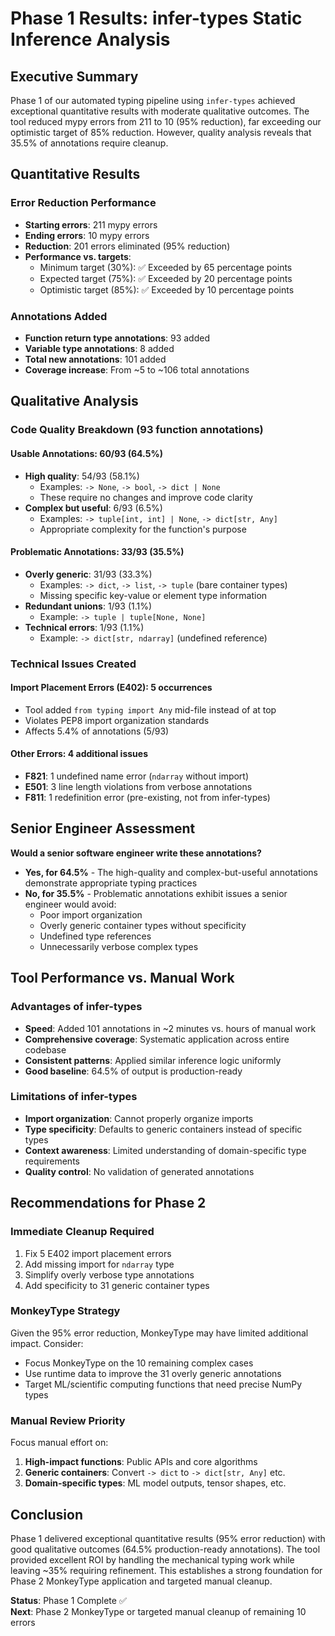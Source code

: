 # Phase 1 Results: infer-types Static Inference Analysis

## Executive Summary

Phase 1 of our automated typing pipeline using `infer-types` achieved exceptional quantitative results with moderate qualitative outcomes. The tool reduced mypy errors from 211 to 10 (95% reduction), far exceeding our optimistic target of 85% reduction. However, quality analysis reveals that 35.5% of annotations require cleanup.

## Quantitative Results

### Error Reduction Performance
- **Starting errors**: 211 mypy errors
- **Ending errors**: 10 mypy errors  
- **Reduction**: 201 errors eliminated (95% reduction)
- **Performance vs. targets**:
  - Minimum target (30%): ✅ Exceeded by 65 percentage points
  - Expected target (75%): ✅ Exceeded by 20 percentage points  
  - Optimistic target (85%): ✅ Exceeded by 10 percentage points

### Annotations Added
- **Function return type annotations**: 93 added
- **Variable type annotations**: 8 added
- **Total new annotations**: 101 added
- **Coverage increase**: From ~5 to ~106 total annotations

## Qualitative Analysis

### Code Quality Breakdown (93 function annotations)

#### **Usable Annotations: 60/93 (64.5%)**
- **High quality**: 54/93 (58.1%)
  - Examples: `-> None`, `-> bool`, `-> dict | None`
  - These require no changes and improve code clarity
- **Complex but useful**: 6/93 (6.5%)
  - Examples: `-> tuple[int, int] | None`, `-> dict[str, Any]`
  - Appropriate complexity for the function's purpose

#### **Problematic Annotations: 33/93 (35.5%)**
- **Overly generic**: 31/93 (33.3%)
  - Examples: `-> dict`, `-> list`, `-> tuple` (bare container types)
  - Missing specific key-value or element type information  
- **Redundant unions**: 1/93 (1.1%)
  - Example: `-> tuple | tuple[None, None]`
- **Technical errors**: 1/93 (1.1%)
  - Example: `-> dict[str, ndarray]` (undefined reference)

### Technical Issues Created

#### **Import Placement Errors (E402): 5 occurrences**
- Tool added `from typing import Any` mid-file instead of at top
- Violates PEP8 import organization standards
- Affects 5.4% of annotations (5/93)

#### **Other Errors: 4 additional issues**
- **F821**: 1 undefined name error (`ndarray` without import)
- **E501**: 3 line length violations from verbose annotations
- **F811**: 1 redefinition error (pre-existing, not from infer-types)

## Senior Engineer Assessment

**Would a senior software engineer write these annotations?**

- **Yes, for 64.5%** - The high-quality and complex-but-useful annotations demonstrate appropriate typing practices
- **No, for 35.5%** - Problematic annotations exhibit issues a senior engineer would avoid:
  - Poor import organization
  - Overly generic container types without specificity
  - Undefined type references
  - Unnecessarily verbose complex types

## Tool Performance vs. Manual Work

### **Advantages of infer-types**
- **Speed**: Added 101 annotations in ~2 minutes vs. hours of manual work
- **Comprehensive coverage**: Systematic application across entire codebase
- **Consistent patterns**: Applied similar inference logic uniformly
- **Good baseline**: 64.5% of output is production-ready

### **Limitations of infer-types**  
- **Import organization**: Cannot properly organize imports
- **Type specificity**: Defaults to generic containers instead of specific types
- **Context awareness**: Limited understanding of domain-specific type requirements
- **Quality control**: No validation of generated annotations

## Recommendations for Phase 2

### **Immediate Cleanup Required**
1. Fix 5 E402 import placement errors
2. Add missing import for `ndarray` type
3. Simplify overly verbose type annotations
4. Add specificity to 31 generic container types

### **MonkeyType Strategy**
Given the 95% error reduction, MonkeyType may have limited additional impact. Consider:
- Focus MonkeyType on the 10 remaining complex cases
- Use runtime data to improve the 31 overly generic annotations
- Target ML/scientific computing functions that need precise NumPy types

### **Manual Review Priority**
Focus manual effort on:
1. **High-impact functions**: Public APIs and core algorithms
2. **Generic containers**: Convert `-> dict` to `-> dict[str, Any]` etc.
3. **Domain-specific types**: ML model outputs, tensor shapes, etc.

## Conclusion

Phase 1 delivered exceptional quantitative results (95% error reduction) with good qualitative outcomes (64.5% production-ready annotations). The tool provided excellent ROI by handling the mechanical typing work while leaving ~35% requiring refinement. This establishes a strong foundation for Phase 2 MonkeyType application and targeted manual cleanup.

**Status**: Phase 1 Complete ✅  
**Next**: Phase 2 MonkeyType or targeted manual cleanup of remaining 10 errors